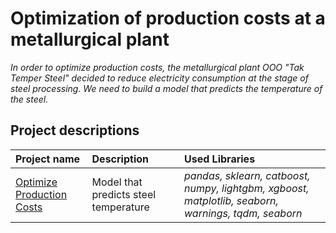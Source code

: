 # Optimization of production costs at a metallurgical plant

*In order to optimize production costs, the metallurgical plant OOO "Tak Temper Steel" decided to reduce electricity consumption at the stage of steel processing. We need to build a model that predicts the temperature of the steel.*

## Project descriptions



| Project name | Description | Used Libraries |
| :--------------------- | :--------------------- | :--------------------- |
| [Optimize Production Costs]([docs/optimize-production-costs.ipynb](https://github.com/limenbah/optimize-production-costs/blob/main/optimize-production-costs/optimize-production-costs.ipynb)) | Model that predicts steel temperature | *pandas, sklearn, catboost, numpy, lightgbm, xgboost, matplotlib, seaborn, warnings, tqdm, seaborn* |
